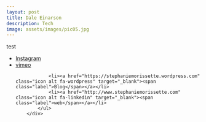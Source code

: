 ```yaml
---
layout: post
title: Dale Einarson
description: Tech
image: assets/images/pic05.jpg
---
```


test

<div class="inner">
			<ul class="icons">
				<li><a href="https://www.instagram.com/steph.mori7" class="icon alt fa-instagram" target="_blank"><span class="label">Instagram</span></a></li>
				<li><a href="https://vimeo.com/140968828" class="icon alt fa-vimeo" target="_blank"><span class="label">vimeo</span></a></li>

				<li><a href="https://stephaniemorissette.wordpress.com" class="icon alt fa-wordpress" target="_blank"><span class="label">Blog</span></a></li>
				<li><a href="http://www.stephaniemorissette.com" class="icon alt fa-linkedin" target="_blank"><span class="label">web</span></a></li>
			</ul>
		</div>


 